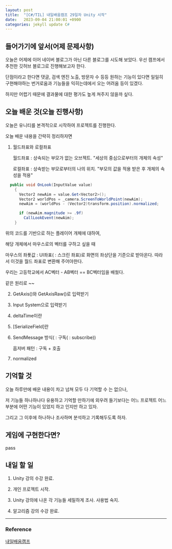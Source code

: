```yaml
---
layout: post
title:  "[C#/TIL] 내일배움캠프 29일차 Unity 시작"
date:   2023-09-04 21:00:01 +0900
categories: jekyll update C#
---
```

## 들어가기에 앞서(어제 문제사항)
오늘은 어제에 이어 네이버 블로그가 아닌 다른 블로그를 시도해 보았다.
우선 캠프에서 추천한 깃허브 블로그로 진행해보고자 한다.

단점이라고 한다면 댓글, 검색 엔진 노출, 방문자 수 등등 원하는 기능이 있다면 일일히 구현해야하는 번거로움과 기능들을 익히는데에서 오는 어려움 등이 있겠다.

하지만 어렵기 때문에 결과물에 대한 평가도 높게 쳐주지 않을까 싶다.

## 오늘 배운 것(오늘 진행사항)

오늘은 유니티를 본격적으로 시작하여 프로젝트를 진행한다.

오늘 배운 내용을 간략히 정리하자면

1. 월드좌표와 로컬좌표

    월드좌표 : 상속되는 부모가 없는 오브젝트. "세상의 중심으로부터의 개체의 속성"

    로컬좌표 : 상속받는 부모로부터의 나의 위치. "부모의 값을 적용 받은 후 개체의 속성을 적용"


```C#
  public void OnLook(InputValue value)
    {
      Vector2 newAim = value.Get<Vector2>();
      Vector2 worldPos = _camera.ScreenToWorldPoint(newAim);
      newAim = (worldPos - (Vector2)transform.position).normalized;

      if (newAim.magnitude >= .9f)
        CallLookEvent(newAim);
    }
```

  위의 코드를 기반으로 하는 플레이어 개체에 대하여,

  해당 개체에서 마우스로의 벡터를 구하고 싶을 때

  마우스의 좌푯값 : UI좌표( : 스크린 좌표)로 화면의 좌상단을 기준으로 받아온다. 따라서 이것을 월드 좌표로 변환해 주어야한다.

  우리는 고등학교에서 AC벡터 - AB벡터 ==  BC벡터임을 배웠다.

  같은 원리로 ~~



2. GetAxis()와 GetAxisRaw()로 입력받기

3. Input System으로 입력받기

4. deltaTime이란

5. [SerializeField]란

6. SendMessage 방식( : 구독( : subscribe))

    옵저버 패턴 : 구독 + 호출

7. normalized



## 기억할 것

오늘 하루만에 배운 내용이 차고 넘쳐 모두 다 기억할 수 는 없으나,

 저 기능들 하나하나다 유용하고 기억할 만하기에 외우려 들기보다는 어느 프로젝트 어느 부분에 어떤 기능이 있었지 하고 인지만 하고 있자.

그리고 그 이후에 하나하나 조사하며 분석하고 기록해두도록 하자.

## 게임에 구현한다면?

pass

## 내일 할 일

1. Unity 강의 수강 완료.

2. 개인 프로젝트 시작.

3. Unity 강의에 나온 각 기능들 세밀하게 조사. 사용법 숙지.

4. 알고리즘 강의 수강 완료.


---
### Reference
[내일배움캠프][camp_link]


[camp_link]: https://spartacodingclub.kr/online/csharp
